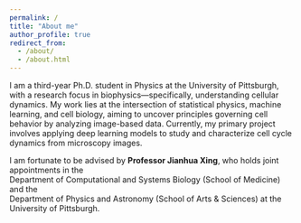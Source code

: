 ```yaml
---
permalink: /
title: "About me"
author_profile: true
redirect_from: 
  - /about/
  - /about.html
---
```


I am a third-year Ph.D. student in Physics at the University of Pittsburgh, with a research focus in biophysics—specifically, understanding cellular dynamics. My work lies at the intersection of statistical physics, machine learning, and cell biology, aiming to uncover principles governing cell behavior by analyzing image-based data. Currently, my primary project involves applying deep learning models to study and characterize cell cycle dynamics from microscopy images.

I am fortunate to be advised by **Professor Jianhua Xing**, who holds joint appointments in the  
Department of Computational and Systems Biology (School of Medicine) and the  
Department of Physics and Astronomy (School of Arts & Sciences) at the University of Pittsburgh.
